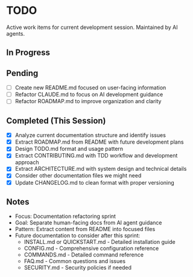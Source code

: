 # TODO

Active work items for current development session. Maintained by AI agents.

## In Progress

## Pending
- [ ] Create new README.md focused on user-facing information
- [ ] Refactor CLAUDE.md to focus on AI development guidance
- [ ] Refactor ROADMAP.md to improve organization and clarity

## Completed (This Session)
- [x] Analyze current documentation structure and identify issues
- [x] Extract ROADMAP.md from README with future development plans
- [x] Design TODO.md format and usage pattern
- [x] Extract CONTRIBUTING.md with TDD workflow and development approach
- [x] Extract ARCHITECTURE.md with system design and technical details
- [x] Consider other documentation files we might need
- [x] Update CHANGELOG.md to clean format with proper versioning

## Notes
- Focus: Documentation refactoring sprint
- Goal: Separate human-facing docs from AI agent guidance
- Pattern: Extract content from README into focused files
- Future documentation to consider after this sprint:
  - INSTALL.md or QUICKSTART.md - Detailed installation guide
  - CONFIG.md - Comprehensive configuration reference
  - COMMANDS.md - Detailed command reference
  - FAQ.md - Common questions and issues
  - SECURITY.md - Security policies if needed